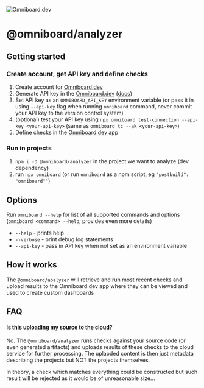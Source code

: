 ![Omniboard.dev](https://app.omniboard.dev/assets/logo_email.png  "Omniboard logo")


# @omniboard/analyzer

## Getting started

### Create account, get API key and define checks
1. Create account for [Omniboard.dev](https://www.omniboard.dev)
2. Generate API key in the [Omniboard.dev](https://app.omniboard.dev/app/api-keys) ([docs](https://www.omniboard.dev/docs#api-key))
3. Set API key as an `OMNIBOARD_API_KEY` environment variable (or pass it in using `--api-key` flag when running `omniboard` command, never commit your API key to the version control system) 
4. (optional) test your API key using `npx omniboard test-connection --api-key <your-api-key>` (same as `omniboard tc --ak <your-api-key>`)
5. Define checks in the [Omniboard.dev](https://app.omniboard.dev/app/checks) app 

### Run in projects
1. `npm i -D @omniboard/analyzer` in the project we want to analyze (dev dependency)
2. run `npx omniboard` (or run `omniboard` as a npm script, eg `"postbuild": "omniboard""`) 


## Options
Run `omniboard --help` for list of all supported commands and options (`omniboard <command> --help`, provides even more details)

* `--help` - prints help 
* `--verbose` - print debug log statements
* `--api-key` - pass in API key when not set as an environment variable 



## How it works

The `@omniboard/abalyzer` will retrieve and run most recent checks and upload results to the Omniboard.dev app where they can be viewed and used to create custom dashboards


## FAQ

#### Is this uploading my source to the cloud?
No. The `@omniboard/analyzer` runs checks against your source code (or even generated artifacts) and uploads results of these checks to the cloud service for further processing. The uplaoded content is then just metadata describing the projects but NOT the projects themselves.

In theory, a check which matches everything could be constructed but such result will be rejected as it would be of unreasonable size...



